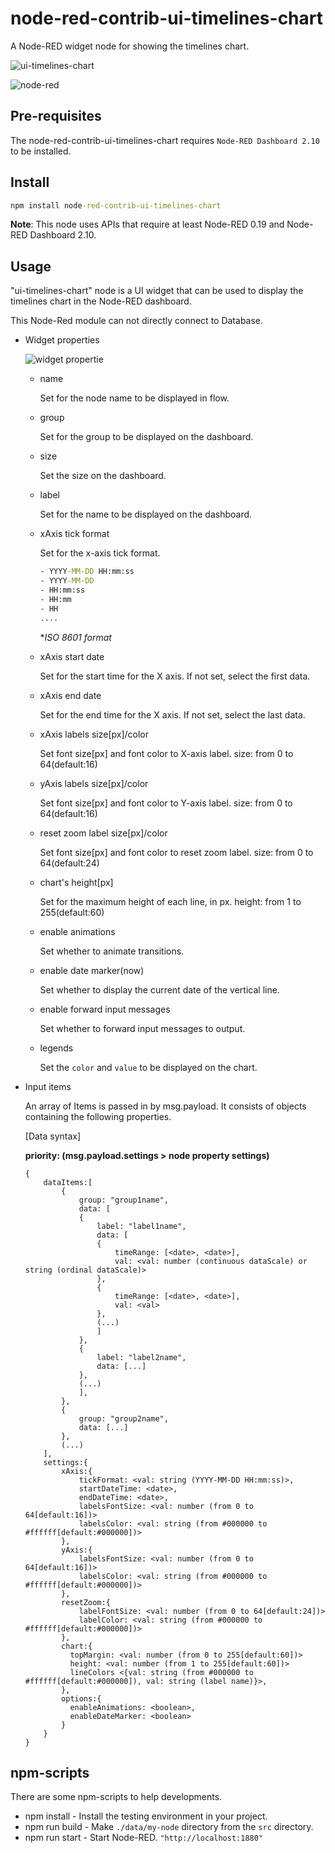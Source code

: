 # node-red-contrib-ui-timelines-chart

A Node-RED widget node for showing the timelines chart.

![ui-timelines-chart](./figs/sample00.png)

![node-red](./figs/sample01.png)

## Pre-requisites

The node-red-contrib-ui-timelines-chart requires `Node-RED Dashboard 2.10` to be installed.

## Install

```cmd
npm install node-red-contrib-ui-timelines-chart
```

**Note**: This node uses APIs that require at least Node-RED 0.19 and Node-RED Dashboard 2.10.

## Usage

"ui-timelines-chart" node is a UI widget that can be used to display the timelines chart in the Node-RED dashboard.

This Node-Red module can not directly connect to Database.

- Widget properties

  ![widget propertie](./figs/configs.png)

  - name

    Set for the node name to be displayed in flow.

  - group

    Set for the group to be displayed on the dashboard.

  - size

    Set the size on the dashboard.

  - label

    Set for the name to be displayed on the dashboard.

  - xAxis tick format

    Set for the x-axis tick format.

    ```cmd
    - YYYY-MM-DD HH:mm:ss
    - YYYY-MM-DD
    - HH:mm:ss
    - HH:mm
    - HH
    ....
    ```

    **ISO 8601 format*

  - xAxis start date

    Set for the start time for the X axis.
    If not set, select the first data.

  - xAxis end date

    Set for the end time for the X axis.
    If not set, select the last data.

  - xAxis labels size[px]/color

    Set font size[px] and font color to X-axis label.
    size: from 0 to 64(default:16)

  - yAxis labels size[px]/color

    Set font size[px] and font color to Y-axis label.
    size: from 0 to 64(default:16)

  - reset zoom label size[px]/color

    Set font size[px] and font color to reset zoom label.
    size: from 0 to 64(default:24)

  - chart's height[px]

    Set for the maximum height of each line, in px.
    height: from 1 to 255(default:60)

  - enable animations

    Set whether to animate transitions.

  - enable date marker(now)

    Set whether to display the current date of the vertical line.

  - enable forward input messages

    Set whether to forward input messages to output.

  - legends

      Set the `color` and `value` to be displayed on the chart.

- Input items

    An array of Items is passed in by msg.payload. It consists of objects containing the following properties.

    [Data syntax]

    **priority: (msg.payload.settings > node property settings)**

    ```text
    {
        dataItems:[
            {
                group: "group1name",
                data: [
                {
                    label: "label1name",
                    data: [
                    {
                        timeRange: [<date>, <date>],
                        val: <val: number (continuous dataScale) or string (ordinal dataScale)>
                    },
                    {
                        timeRange: [<date>, <date>],
                        val: <val>
                    },
                    (...)
                    ]
                },
                {
                    label: "label2name",
                    data: [...]
                },
                (...)
                ],
            },
            {
                group: "group2name",
                data: [...]
            },
            (...)
        ],
        settings:{
            xAxis:{
                tickFormat: <val: string (YYYY-MM-DD HH:mm:ss)>,
                startDateTime: <date>,
                endDateTime: <date>,
                labelsFontSize: <val: number (from 0 to 64[default:16])>
                labelsColor: <val: string (from #000000 to #ffffff[default:#000000])>
            },
            yAxis:{
                labelsFontSize: <val: number (from 0 to 64[default:16])>
                labelsColor: <val: string (from #000000 to #ffffff[default:#000000])>
            },
            resetZoom:{
                labelFontSize: <val: number (from 0 to 64[default:24])>
                labelColor: <val: string (from #000000 to #ffffff[default:#000000])>
            },
            chart:{
              topMargin: <val: number (from 0 to 255[default:60])>
              height: <val: number (from 1 to 255[default:60])>
              lineColors <{val: string (from #000000 to #ffffff[default:#000000]), val: string (label name)}>,
            },
            options:{
              enableAnimations: <boolean>,
              enableDateMarker: <boolean>
            }
        }
    }
    ```

## npm-scripts

There are some npm-scripts to help developments.

- npm install - Install the testing environment in your project.
- npm run build - Make `./data/my-node` directory from the `src` directory.
- npm run start - Start Node-RED. `"http://localhost:1880"`
